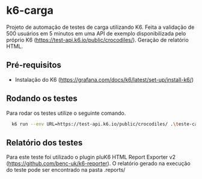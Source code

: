 # k6-carga
Projeto de automação de testes de carga utilizando K6.
Feita a validação de 500 usuários em 5 minutos em uma API de exemplo disponibilizada pelo próprio K6 (https://test-api.k6.io/public/crocodiles/).
Geração de relatório HTML.

## Pré-requisitos
- Instalação do K6 (https://grafana.com/docs/k6/latest/set-up/install-k6/)

## Rodando os testes
Para rodar os testes utilize o seguinte comando.

```bash
  k6 run --env URL=https://test-api.k6.io/public/crocodiles/ .\teste-carga.js
```
## Relatório dos testes
Para este teste foi utilizado o plugin pluK6 HTML Report Exporter v2 (https://github.com/benc-uk/k6-reporter).
O relatório gerado na execução do teste pode ser encontrado na pasta .reports/